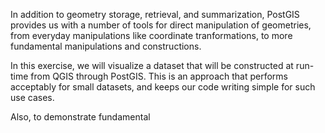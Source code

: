 In addition to geometry storage, retrieval, and summarization, PostGIS provides us with a number of tools for direct manipulation of geometries, from everyday manipulations like coordinate tranformations, to more fundamental manipulations and constructions.

In this exercise, we will visualize a dataset that will be constructed at run-time from QGIS through PostGIS. This is an approach that performs acceptably for small datasets, and keeps our code writing simple for such use cases.

Also, to demonstrate fundamental 


